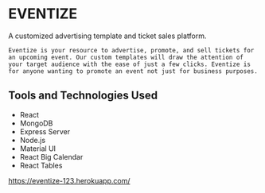 # EVENTIZE  


A customized advertising template and ticket sales platform.

```
Eventize is your resource to advertise, promote, and sell tickets for an upcoming event. Our custom templates will draw the attention of your target audience with the ease of just a few clicks. Eventize is for anyone wanting to promote an event not just for business purposes.
```

## Tools and Technologies Used

* React
* MongoDB
* Express Server
* Node.js
* Material UI
* React Big Calendar
* React Tables

https://eventize-123.herokuapp.com/
